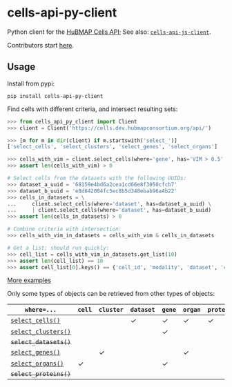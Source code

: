 # cells-api-py-client
Python client for the [HuBMAP Cells API](https://github.com/hubmapconsortium/cross_modality_query);
See also: [`cells-api-js-client`](https://github.com/hubmapconsortium/cells-api-js-client#readme).

Contributors start [here](https://github.com/hubmapconsortium/cells-api-py-client/blob/main/README-contrib.md#readme).

## Usage

Install from pypi:
```
pip install cells-api-py-client
```

Find cells with different criteria, and intersect resulting sets:
```python
>>> from cells_api_py_client import Client
>>> client = Client('https://cells.dev.hubmapconsortium.org/api/')

>>> [m for m in dir(client) if m.startswith('select_')]
['select_cells', 'select_clusters', 'select_genes', 'select_organs']

>>> cells_with_vim = client.select_cells(where='gene', has='VIM > 0.5', genomic_modality='rna')
>>> assert len(cells_with_vim) > 0

# Select cells from the datasets with the following UUIDs:
>>> dataset_a_uuid = '68159e4bd6a2cea1cd66e8f3050cfcb7'
>>> dataset_b_uuid = 'e8d642084fc5ec8b5d348ebab96a4b22'
>>> cells_in_datasets = \
...     client.select_cells(where='dataset', has=dataset_a_uuid) \
...     | client.select_cells(where='dataset', has=dataset_b_uuid)
>>> assert len(cells_in_datasets) > 0

# Combine criteria with intersection:
>>> cells_with_vim_in_datasets = cells_with_vim & cells_in_datasets

# Get a list; should run quickly:
>>> cell_list = cells_with_vim_in_datasets.get_list(10)
>>> assert len(cell_list) == 10
>>> assert cell_list[0].keys() == {'cell_id', 'modality', 'dataset', 'clusters', 'protein_mean', 'protein_total', 'protein_covar'}

```

[More examples](https://github.com/hubmapconsortium/cells-api-py-client/blob/main/examples/)

Only some types of objects can be retrieved from other types of objects:

| `where=...`       | `cell`    | `cluster` | `dataset` | `gene`    | `organ`   | `protein` |
| ----------------- | --------- | --------- | --------- | --------- | --------- | --------- |
| [`select_cells()`](https://github.com/hubmapconsortium/cells-api-py-client/blob/main/examples/select_cells.md)    |           |           | ✓         | ✓         | ✓         | ✓         |
| [`select_clusters()`](https://github.com/hubmapconsortium/cells-api-py-client/blob/main/examples/select_clusters.md) |           |           |           | ✓         |           |           |
| ~~`select_datasets()`~~ |           |           |           |           |           |           |
| [`select_genes()`](https://github.com/hubmapconsortium/cells-api-py-client/blob/main/examples/select_genes.md)    |           | ✓         |           |           | ✓         |           |
| [`select_organs()`](https://github.com/hubmapconsortium/cells-api-py-client/blob/main/examples/select_organs.md)   | ✓         |           |           | ✓         |           |           |
| ~~`select_proteins()`~~ |           |           |           |           |           |           |
